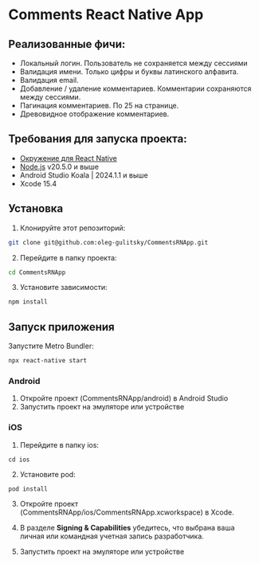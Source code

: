 # Comments React Native App

## Реализованные фичи:

- Локальный логин. Пользователь не сохраняется между сессиями
- Валидация имени. Только цифры и буквы латинского алфавита.
- Валидация email.
- Добавление / удаление комментариев. Комментарии сохраняются между сессиями.
- Пагинация комментариев. По 25 на странице.
- Древовидное отображение комментариев.

## Требования для запуска проекта:

- [Окружение для React Native](https://reactnative.dev/docs/set-up-your-environment?platform=android)
- [Node.js](https://nodejs.org/) v20.5.0 и выше
- Android Studio Koala | 2024.1.1 и выше
- Xcode 15.4

## Установка

1. Клонируйте этот репозиторий:

```bash
git clone git@github.com:oleg-gulitsky/CommentsRNApp.git
```

2. Перейдите в папку проекта:

```bash
cd CommentsRNApp
```

3. Установите зависимости:

```bash
npm install
```

## Запуск приложения

Запустите Metro Bundler:

```bash
npx react-native start
```

### Android

1. Откройте проект (CommentsRNApp/android) в Android Studio
2. Запустить проект на эмуляторе или устройстве

### iOS

1. Перейдите в папку ios:

```
cd ios
```

2. Установите pod:

```bash
pod install
```

3. Откройте проект (CommentsRNApp/ios/CommentsRNApp.xcworkspace) в Xcode.

4. В разделе **Signing & Capabilities** убедитесь, что выбрана ваша личная или командная учетная запись разработчика.

5. Запустить проект на эмуляторе или устройстве
